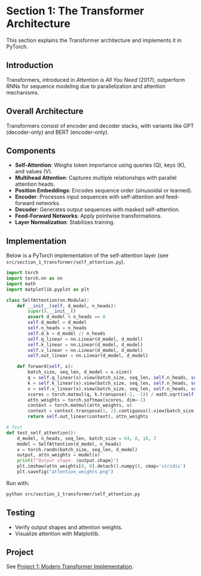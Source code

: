 # Section 1: The Transformer Architecture

This section explains the Transformer architecture and implements it in PyTorch.

## Introduction
Transformers, introduced in *Attention is All You Need* (2017), outperform RNNs for sequence modeling due to parallelization and attention mechanisms.

## Overall Architecture
Transformers consist of encoder and decoder stacks, with variants like GPT (decoder-only) and BERT (encoder-only).

## Components
- **Self-Attention**: Weighs token importance using queries (Q), keys (K), and values (V).
- **Multihead Attention**: Captures multiple relationships with parallel attention heads.
- **Position Embeddings**: Encodes sequence order (sinusoidal or learned).
- **Encoder**: Processes input sequences with self-attention and feed-forward networks.
- **Decoder**: Generates output sequences with masked self-attention.
- **Feed-Forward Networks**: Apply pointwise transformations.
- **Layer Normalization**: Stabilizes training.

## Implementation
Below is a PyTorch implementation of the self-attention layer (see `src/section_1_transformer/self_attention.py`).

```python
import torch
import torch.nn as nn
import math
import matplotlib.pyplot as plt

class SelfAttention(nn.Module):
    def __init__(self, d_model, n_heads):
        super().__init__()
        assert d_model % n_heads == 0
        self.d_model = d_model
        self.n_heads = n_heads
        self.d_k = d_model // n_heads
        self.q_linear = nn.Linear(d_model, d_model)
        self.k_linear = nn.Linear(d_model, d_model)
        self.v_linear = nn.Linear(d_model, d_model)
        self.out_linear = nn.Linear(d_model, d_model)

    def forward(self, x):
        batch_size, seq_len, d_model = x.size()
        q = self.q_linear(x).view(batch_size, seq_len, self.n_heads, self.d_k).transpose(1, 2)
        k = self.k_linear(x).view(batch_size, seq_len, self.n_heads, self.d_k).transpose(1, 2)
        v = self.v_linear(x).view(batch_size, seq_len, self.n_heads, self.d_k).transpose(1, 2)
        scores = torch.matmul(q, k.transpose(-2, -1)) / math.sqrt(self.d_k)
        attn_weights = torch.softmax(scores, dim=-1)
        context = torch.matmul(attn_weights, v)
        context = context.transpose(1, 2).contiguous().view(batch_size, seq_len, d_model)
        return self.out_linear(context), attn_weights

# Test
def test_self_attention():
    d_model, n_heads, seq_len, batch_size = 64, 8, 10, 2
    model = SelfAttention(d_model, n_heads)
    x = torch.randn(batch_size, seq_len, d_model)
    output, attn_weights = model(x)
    print(f"Output shape: {output.shape}")
    plt.imshow(attn_weights[0, 0].detach().numpy(), cmap='viridis')
    plt.savefig("attention_weights.png")
```

Run with:
```bash
python src/section_1_transformer/self_attention.py
```

## Testing
- Verify output shapes and attention weights.
- Visualize attention with Matplotlib.

## Project
See [Project 1: Modern Transformer Implementation](project_1_transformer.md).
